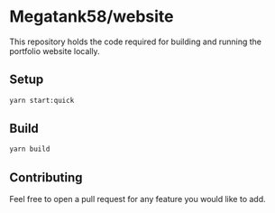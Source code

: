 # Megatank58/website

This repository holds the code required for building and running the portfolio website locally.

## Setup

```bash
yarn start:quick
```

## Build

```bash
yarn build
```

## Contributing

Feel free to open a pull request for any feature you would like to add.